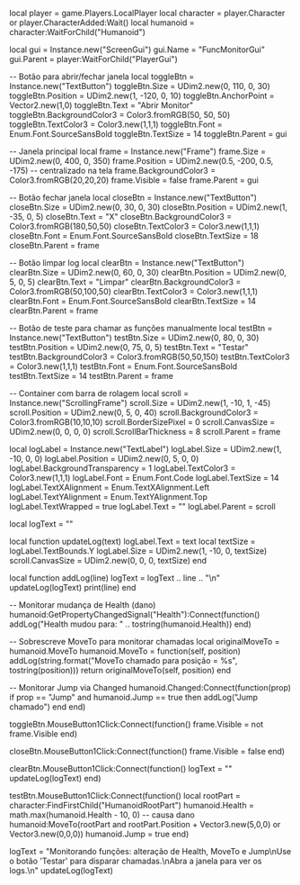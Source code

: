 local player = game.Players.LocalPlayer
local character = player.Character or player.CharacterAdded:Wait()
local humanoid = character:WaitForChild("Humanoid")

local gui = Instance.new("ScreenGui")
gui.Name = "FuncMonitorGui"
gui.Parent = player:WaitForChild("PlayerGui")

-- Botão para abrir/fechar janela
local toggleBtn = Instance.new("TextButton")
toggleBtn.Size = UDim2.new(0, 110, 0, 30)
toggleBtn.Position = UDim2.new(1, -120, 0, 10)
toggleBtn.AnchorPoint = Vector2.new(1,0)
toggleBtn.Text = "Abrir Monitor"
toggleBtn.BackgroundColor3 = Color3.fromRGB(50, 50, 50)
toggleBtn.TextColor3 = Color3.new(1,1,1)
toggleBtn.Font = Enum.Font.SourceSansBold
toggleBtn.TextSize = 14
toggleBtn.Parent = gui

-- Janela principal
local frame = Instance.new("Frame")
frame.Size = UDim2.new(0, 400, 0, 350)
frame.Position = UDim2.new(0.5, -200, 0.5, -175) -- centralizado na tela
frame.BackgroundColor3 = Color3.fromRGB(20,20,20)
frame.Visible = false
frame.Parent = gui

-- Botão fechar janela
local closeBtn = Instance.new("TextButton")
closeBtn.Size = UDim2.new(0, 30, 0, 30)
closeBtn.Position = UDim2.new(1, -35, 0, 5)
closeBtn.Text = "X"
closeBtn.BackgroundColor3 = Color3.fromRGB(180,50,50)
closeBtn.TextColor3 = Color3.new(1,1,1)
closeBtn.Font = Enum.Font.SourceSansBold
closeBtn.TextSize = 18
closeBtn.Parent = frame

-- Botão limpar log
local clearBtn = Instance.new("TextButton")
clearBtn.Size = UDim2.new(0, 60, 0, 30)
clearBtn.Position = UDim2.new(0, 5, 0, 5)
clearBtn.Text = "Limpar"
clearBtn.BackgroundColor3 = Color3.fromRGB(50,100,50)
clearBtn.TextColor3 = Color3.new(1,1,1)
clearBtn.Font = Enum.Font.SourceSansBold
clearBtn.TextSize = 14
clearBtn.Parent = frame

-- Botão de teste para chamar as funções manualmente
local testBtn = Instance.new("TextButton")
testBtn.Size = UDim2.new(0, 80, 0, 30)
testBtn.Position = UDim2.new(0, 75, 0, 5)
testBtn.Text = "Testar"
testBtn.BackgroundColor3 = Color3.fromRGB(50,50,150)
testBtn.TextColor3 = Color3.new(1,1,1)
testBtn.Font = Enum.Font.SourceSansBold
testBtn.TextSize = 14
testBtn.Parent = frame

-- Container com barra de rolagem
local scroll = Instance.new("ScrollingFrame")
scroll.Size = UDim2.new(1, -10, 1, -45)
scroll.Position = UDim2.new(0, 5, 0, 40)
scroll.BackgroundColor3 = Color3.fromRGB(10,10,10)
scroll.BorderSizePixel = 0
scroll.CanvasSize = UDim2.new(0, 0, 0, 0)
scroll.ScrollBarThickness = 8
scroll.Parent = frame

local logLabel = Instance.new("TextLabel")
logLabel.Size = UDim2.new(1, -10, 0, 0)
logLabel.Position = UDim2.new(0, 5, 0, 0)
logLabel.BackgroundTransparency = 1
logLabel.TextColor3 = Color3.new(1,1,1)
logLabel.Font = Enum.Font.Code
logLabel.TextSize = 14
logLabel.TextXAlignment = Enum.TextXAlignment.Left
logLabel.TextYAlignment = Enum.TextYAlignment.Top
logLabel.TextWrapped = true
logLabel.Text = ""
logLabel.Parent = scroll

local logText = ""

local function updateLog(text)
    logLabel.Text = text
    local textSize = logLabel.TextBounds.Y
    logLabel.Size = UDim2.new(1, -10, 0, textSize)
    scroll.CanvasSize = UDim2.new(0, 0, 0, textSize)
end

local function addLog(line)
    logText = logText .. line .. "\n"
    updateLog(logText)
    print(line)
end

-- Monitorar mudança de Health (dano)
humanoid:GetPropertyChangedSignal("Health"):Connect(function()
    addLog("Health mudou para: " .. tostring(humanoid.Health))
end)

-- Sobrescreve MoveTo para monitorar chamadas
local originalMoveTo = humanoid.MoveTo
humanoid.MoveTo = function(self, position)
    addLog(string.format("MoveTo chamado para posição = %s", tostring(position)))
    return originalMoveTo(self, position)
end

-- Monitorar Jump via Changed
humanoid.Changed:Connect(function(prop)
    if prop == "Jump" and humanoid.Jump == true then
        addLog("Jump chamado")
    end
end)

toggleBtn.MouseButton1Click:Connect(function()
    frame.Visible = not frame.Visible
end)

closeBtn.MouseButton1Click:Connect(function()
    frame.Visible = false
end)

clearBtn.MouseButton1Click:Connect(function()
    logText = ""
    updateLog(logText)
end)

testBtn.MouseButton1Click:Connect(function()
    local rootPart = character:FindFirstChild("HumanoidRootPart")
    humanoid.Health = math.max(humanoid.Health - 10, 0) -- causa dano
    humanoid:MoveTo(rootPart and rootPart.Position + Vector3.new(5,0,0) or Vector3.new(0,0,0))
    humanoid.Jump = true
end)

logText = "Monitorando funções: alteração de Health, MoveTo e Jump\nUse o botão 'Testar' para disparar chamadas.\nAbra a janela para ver os logs.\n"
updateLog(logText)
